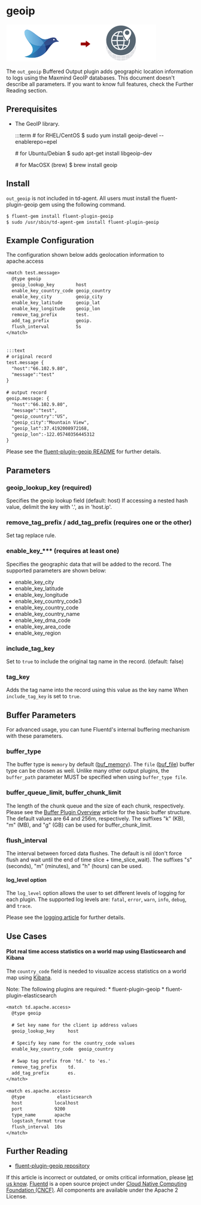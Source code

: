 # geoip

![](../.gitbook/assets/geoip.png)

The `out_geoip` Buffered Output plugin adds geographic location information to logs using the Maxmind GeoIP databases. This document doesn't describe all parameters. If you want to know full features, check the Further Reading section.

## Prerequisites

* The GeoIP library.

  :::term \# for RHEL/CentOS $ sudo yum install geoip-devel --enablerepo=epel

  \# for Ubuntu/Debian $ sudo apt-get install libgeoip-dev

  \# for MacOSX \(brew\) $ brew install geoip

## Install

`out_geoip` is not included in td-agent. All users must install the fluent-plugin-geoip gem using the following command.

```text
$ fluent-gem install fluent-plugin-geoip
$ sudo /usr/sbin/td-agent-gem install fluent-plugin-geoip
```

## Example Configuration

The configuration shown below adds geolocation information to apache.access

```text
<match test.message>
  @type geoip
  geoip_lookup_key        host
  enable_key_country_code geoip_country
  enable_key_city         geoip_city
  enable_key_latitude     geoip_lat
  enable_key_longitude    geoip_lon
  remove_tag_prefix       test.
  add_tag_prefix          geoip.
  flush_interval          5s
</match>


:::text
# original record
test.message {
  "host":"66.102.9.80",
  "message":"test"
}

# output record
geoip.message: {
  "host":"66.102.9.80",
  "message":"test",
  "geoip_country":"US",
  "geoip_city":"Mountain View",
  "geoip_lat":37.4192008972168,
  "geoip_lon":-122.05740356445312
}
```

Please see the [fluent-plugin-geoip README](https://github.com/y-ken/fluent-plugin-geoip#readme) for further details.

## Parameters

### geoip\_lookup\_key \(required\)

Specifies the geoip lookup field \(default: host\) If accessing a nested hash value, delimit the key with '.', as in 'host.ip'.

### remove\_tag\_prefix / add\_tag\_prefix \(requires one or the other\)

Set tag replace rule.

### enable\_key\_\*\*\* \(requires at least one\)

Specifies the geographic data that will be added to the record. The supported parameters are shown below:

* enable\_key\_city
* enable\_key\_latitude
* enable\_key\_longitude
* enable\_key\_country\_code3
* enable\_key\_country\_code
* enable\_key\_country\_name
* enable\_key\_dma\_code
* enable\_key\_area\_code
* enable\_key\_region

### include\_tag\_key

Set to `true` to include the original tag name in the record. \(default: false\)

### tag\_key

Adds the tag name into the record using this value as the key name When `include_tag_key` is set to `true`.

## Buffer Parameters

For advanced usage, you can tune Fluentd's internal buffering mechanism with these parameters.

### buffer\_type

The buffer type is `memory` by default \([buf\_memory](../buffer/memory.md)\). The `file` \([buf\_file](../buffer/file.md)\) buffer type can be chosen as well. Unlike many other output plugins, the `buffer_path` parameter MUST be specified when using `buffer_type file`.

### buffer\_queue\_limit, buffer\_chunk\_limit

The length of the chunk queue and the size of each chunk, respectively. Please see the [Buffer Plugin Overview](../buffer/) article for the basic buffer structure. The default values are 64 and 256m, respectively. The suffixes "k" \(KB\), "m" \(MB\), and "g" \(GB\) can be used for buffer\_chunk\_limit.

### flush\_interval

The interval between forced data flushes. The default is nil \(don't force flush and wait until the end of time slice + time\_slice\_wait\). The suffixes "s" \(seconds\), "m" \(minutes\), and "h" \(hours\) can be used.

#### log\_level option

The `log_level` option allows the user to set different levels of logging for each plugin. The supported log levels are: `fatal`, `error`, `warn`, `info`, `debug`, and `trace`.

Please see the [logging article](../deployment/logging.md) for further details.

## Use Cases

#### Plot real time access statistics on a world map using Elasticsearch and Kibana

The `country_code` field is needed to visualize access statistics on a world map using [Kibana](http://www.elasticsearch.org/overview/kibana/).

Note: The following plugins are required: \* fluent-plugin-geoip \* fluent-plugin-elasticsearch

```text
<match td.apache.access>
  @type geoip

  # Set key name for the client ip address values
  geoip_lookup_key     host

  # Specify key name for the country_code values
  enable_key_country_code  geoip_country

  # Swap tag prefix from 'td.' to 'es.'
  remove_tag_prefix    td.
  add_tag_prefix       es.
</match>

<match es.apache.access>
  @type            elasticsearch
  host            localhost
  port            9200
  type_name       apache
  logstash_format true
  flush_interval  10s
</match>
```

## Further Reading

* [fluent-plugin-geoip repository](https://github.com/y-ken/fluent-plugin-geoip)

If this article is incorrect or outdated, or omits critical information, please [let us know](https://github.com/fluent/fluentd-docs-gitbook/issues?state=open). [Fluentd](http://www.fluentd.org/) is a open source project under [Cloud Native Computing Foundation \(CNCF\)](https://cncf.io/). All components are available under the Apache 2 License.

